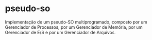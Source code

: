 # pseudo-so
Implementação de um pseudo-SO multiprogramado, composto por um Gerenciador de Processos, por um Gerenciador de Memória, por um Gerenciador de E/S e por um Gerenciador de Arquivos.
